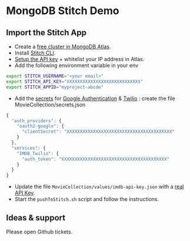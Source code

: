 # MongoDB Stitch Demo

## Import the Stitch App

 * Create a [free cluster in MongoDB Atlas](https://docs.mongodb.com/manual/tutorial/atlas-free-tier-setup/).
 * Install [Stitch CLI](https://docs.mongodb.com/stitch/import-export/stitch-cli-reference/).
 * [Setup the API key](https://docs.atlas.mongodb.com/configure-api-access/) + whitelist your IP address in Atlas.
 * Add the following environment variable in your env

```sh
export STITCH_USERNAME="<your email>"
export STITCH_API_KEY="XXXXXXXXXXXXXXXXXXXXXXXXXXXX"
export STITCH_APPID="myproject-abcde"
```

 * Add the [secrets](https://docs.mongodb.com/stitch/import-export/application-schema/#sensitive-information) for [Google Authentication](https://console.developers.google.com/apis/credentials) & [Twilio](https://www.twilio.com/console/sms/services) : create the file MovieCollection/secrets.json

```js
{
  "auth_providers": {
    "oauth2-google": {
      "clientSecret": "XXXXXXXXXXXXXXXXXXXXXXXXXXXXXXXXXXXXXXXX"
    }
  },
  "services": {
    "IMDB_Twilio": {
      "auth_token": "XXXXXXXXXXXXXXXXXXXXXXXXXXXXXXXXXXXXXXXX"
    }
  }
}

```
 
 * Update the file `MovieCollection/values/imdb-api-key.json` with a [real API Key](http://www.omdbapi.com/apikey.aspx).
 * Start the `pushToStitch.sh` script and follow the instructions.

## Ideas & support

Please open Github tickets.

